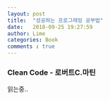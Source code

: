 ```yaml
---
layout: post
title:  "성공하는 프로그래밍 공부법"
date:   2018-09-25 19:27:59
author: Lime
categories: Book
comments : true
---
```


### Clean Code - 로버트C.마틴

읽는중..